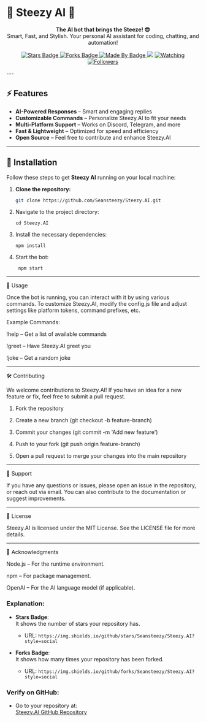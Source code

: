 
  # 🚀 Steezy AI 🚀

<p align="center">
  <b>The AI bot that brings the Steeze! 😎</b><br>
  Smart, Fast, and Stylish. Your personal AI assistant for coding, chatting, and automation!
</p>

<p align="center">
  <!-- Stars Badge -->
  <a href="https://github.com/Seansteezy/STEEZY.AI/stargazers">
    <img src="https://img.shields.io/github/stars/Seansteezy/STEEZY.AI?style=social" alt="Stars Badge">
  </a>
  <!-- Forks Badge -->
  <a href="https://github.com/Seansteezy/STEEZY.AI/forks">
    <img src="https://img.shields.io/github/forks/Seansteezy/STEEZY.AI?style=social" alt="Forks Badge">
  </a>
  <!-- Made by Badge -->
  <a href="https://github.com/Seansteezy">
    <img src="https://img.shields.io/badge/Made%20By-STEEZY-blue?style=flat-square" alt="Made By Badge">
    <a href="https://app.fossa.com/projects/git%2Bgithub.com%2FSeansteezy%2FSTEEZY.AI?ref=badge_shield" alt="FOSSA Status"><img src="https://app.fossa.com/api/projects/git%2Bgithub.com%2FSeansteezy%2FSTEEZY.AI.svg?type=shield"/></a>
  </a>
  <a href="https://github.com/Seansteezy/STEEZY.AI/watchers"><img title="Watching" src="https://img.shields.io/github/watchers/Seansteezy/STEEZY.AI?label=Watching&style=social"></a>
<a href="https://github.com/Seansteezy?tab=followers"><img title="Followers" src="https://img.shields.io/github/followers/Seansteezy?label=Followers&style=social"></a>
</p>
---

## ⚡ Features  
- **AI-Powered Responses** – Smart and engaging replies  
- **Customizable Commands** – Personalize Steezy.AI to fit your needs  
- **Multi-Platform Support** – Works on Discord, Telegram, and more  
- **Fast & Lightweight** – Optimized for speed and efficiency  
- **Open Source** – Feel free to contribute and enhance Steezy.AI

---

## 🎯 Installation  

Follow these steps to get **Steezy AI** running on your local machine:

1. **Clone the repository:**
   
   ```bash
   git clone https://github.com/Seansteezy/Steezy.AI.git

2. Navigate to the project directory:

       cd Steezy.AI


3. Install the necessary dependencies:

       npm install


4. Start the bot:

        npm start




---

📖 Usage

Once the bot is running, you can interact with it by using various commands.
To customize Steezy.AI, modify the config.js file and adjust settings like platform tokens, command prefixes, etc.

Example Commands:

!help – Get a list of available commands

!greet – Have Steezy.AI greet you

!joke – Get a random joke



---

🛠️ Contributing

We welcome contributions to Steezy.AI! If you have an idea for a new feature or fix, feel free to submit a pull request.

1. Fork the repository


2. Create a new branch (git checkout -b feature-branch)


3. Commit your changes (git commit -m 'Add new feature')


4. Push to your fork (git push origin feature-branch)


5. Open a pull request to merge your changes into the main repository




---

🤝 Support

If you have any questions or issues, please open an issue in the repository, or reach out via email. You can also contribute to the documentation or suggest improvements.


---

📄 License

Steezy.AI is licensed under the MIT License. See the LICENSE file for more details.


---

📝 Acknowledgments

Node.js – For the runtime environment.

npm – For package management.

OpenAI – For the AI language model (if applicable).


### **Explanation:**
- **Stars Badge**:  
   It shows the number of stars your repository has.
   - URL: `https://img.shields.io/github/stars/Seansteezy/Steezy.AI?style=social`
   
- **Forks Badge**:  
   It shows how many times your repository has been forked.
   - URL: `https://img.shields.io/github/forks/Seansteezy/Steezy.AI?style=social`

### **Verify on GitHub**:
- Go to your repository at:  
   [Steezy.AI GitHub Repository](https://github.com/Seansteezy/Steezy.AI)
